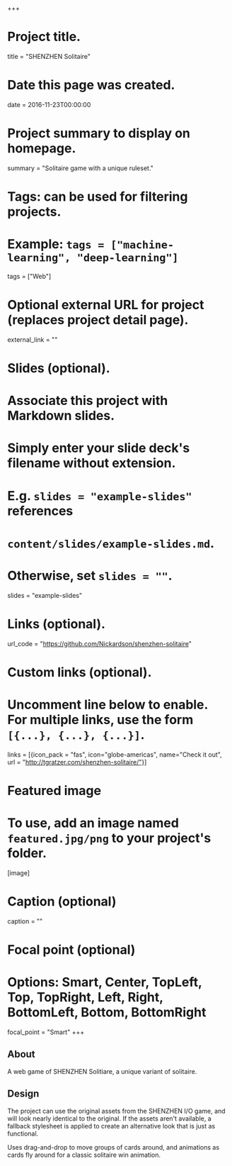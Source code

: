+++
# Project title.
title = "SHENZHEN Solitaire"

# Date this page was created.
date = 2016-11-23T00:00:00

# Project summary to display on homepage.
summary = "Solitaire game with a unique ruleset."

# Tags: can be used for filtering projects.
# Example: `tags = ["machine-learning", "deep-learning"]`
tags = ["Web"]

# Optional external URL for project (replaces project detail page).
external_link = ""

# Slides (optional).
#   Associate this project with Markdown slides.
#   Simply enter your slide deck's filename without extension.
#   E.g. `slides = "example-slides"` references 
#   `content/slides/example-slides.md`.
#   Otherwise, set `slides = ""`.
slides = "example-slides"

# Links (optional).
url_code = "https://github.com/Nickardson/shenzhen-solitaire"

# Custom links (optional).
#   Uncomment line below to enable. For multiple links, use the form `[{...}, {...}, {...}]`.
links = [{icon_pack = "fas", icon="globe-americas", name="Check it out", url = "http://tgratzer.com/shenzhen-solitaire/"}]

# Featured image
# To use, add an image named `featured.jpg/png` to your project's folder. 
[image]
  # Caption (optional)
  caption = ""
  
  # Focal point (optional)
  # Options: Smart, Center, TopLeft, Top, TopRight, Left, Right, BottomLeft, Bottom, BottomRight
  focal_point = "Smart"
+++

## About

A web game of SHENZHEN Solitiare, a unique variant of solitaire.

## Design

The project can use the original assets from the SHENZHEN I/O game, and will look nearly identical to the original. If the assets aren't available, a fallback stylesheet is applied to create an alternative look that is just as functional.

Uses drag-and-drop to move groups of cards around, and animations as cards fly around for a classic solitaire win animation.
